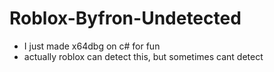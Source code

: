 # Roblox-Byfron-Undetected
- I just made x64dbg on c# for fun
- actually roblox can detect this, but sometimes cant detect
